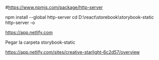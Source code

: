 

#https://www.npmjs.com/package/http-server

npm install --global http-server
cd D:\react\storebook\storybook-static
http-server -o

https://app.netlify.com

Pegar la carpeta storybook-static

https://app.netlify.com/sites/creative-starlight-6c2d57/overview

